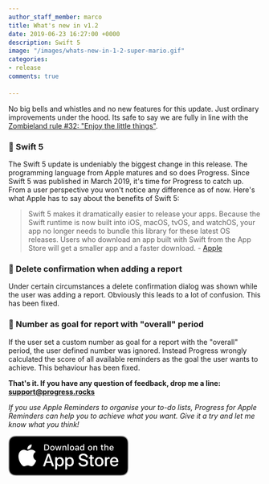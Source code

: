 ```yaml
---
author_staff_member: marco
title: What's new in v1.2
date: 2019-06-23 16:27:00 +0000
description: Swift 5
image: "/images/whats-new-in-1-2-super-mario.gif"
categories:
- release
comments: true

---
```

No big bells and whistles and no new features for this update. Just ordinary improvements under the hood. Its safe to say we are fully in line with the [Zombieland rule #32: "Enjoy the little things"](https://www.youtube.com/watch?v=Hp2W0Lylzrs). 

### 🌟 Swift 5

The Swift 5 update is undeniably the biggest change in this release. The programming language from Apple matures and so does Progress. Since Swift 5 was published in March 2019, it's time for Progress to catch up. From a user perspective you won't notice any difference as of now. Here's what Apple has to say about the benefits of Swift 5:

> Swift 5 makes it dramatically easier to release your apps. Because the Swift runtime is now built into iOS, macOS, tvOS, and watchOS, your app no longer needs to bundle this library for these latest OS releases. Users who download an app built with Swift from the App Store will get a smaller app and a faster download. - [Apple](https://developer.apple.com/swift/)

### 🐞 Delete confirmation when adding a report

Under certain circumstances a delete confirmation dialog was shown while the user was adding a report. Obviously this leads to a lot of confusion. This has been fixed.

### 🐞 Number as goal for report with "overall" period

If the user set a custom number as goal for a report with the "overall" period, the user defined number was ignored. Instead Progress wrongly calculated the score of all available reminders as the goal the user wants to achieve. This behaviour has been fixed.

**That's it. If you have any question of feedback, drop me a line:** [**support@progress.rocks**](mailto:support@progress.rocks)

_If you use Apple Reminders to organise your to-do lists, Progress for Apple Reminders can help you to achieve what you want. Give it a try and let me know what you think!_

<p>
<a href="https://itunes.apple.com/us/app/progress-for-apple-reminders/id1450818073?mt=8&ign-mpt=uo%3D2" target="_blank" class="appstore">
<img src="/images/App_Store_Badge.svg" alt="Download on the App Store" />
</a>
</p>